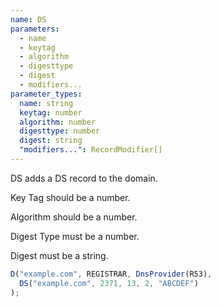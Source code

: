 ```yaml
---
name: DS
parameters:
  - name
  - keytag
  - algorithm
  - digesttype
  - digest
  - modifiers...
parameter_types:
  name: string
  keytag: number
  algorithm: number
  digesttype: number
  digest: string
  "modifiers...": RecordModifier[]
---
```


DS adds a DS record to the domain.

Key Tag should be a number.

Algorithm should be a number.

Digest Type must be a number.

Digest must be a string.

```javascript
D("example.com", REGISTRAR, DnsProvider(R53),
  DS("example.com", 2371, 13, 2, "ABCDEF")
);
```
